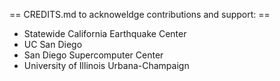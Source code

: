  == CREDITS.md to acknoweldge contributions and support: ==

* Statewide California Earthquake Center
* UC San Diego
* San Diego Supercomputer Center
* University of Illinois Urbana-Champaign